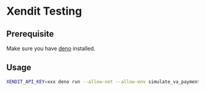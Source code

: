 # Xendit Testing

## Prerequisite

Make sure you have [deno](https://deno.land/manual@v1.11.2/getting_started/installation) installed.

## Usage

```sh
XENDIT_API_KEY=xxx deno run --allow-net --allow-env simulate_va_payment.ts
```
